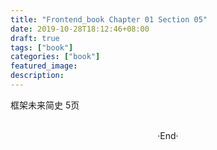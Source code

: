 ```yaml
---
title: "Frontend_book Chapter 01 Section 05"
date: 2019-10-28T18:12:46+08:00
draft: true
tags: ["book"]
categories: ["book"]
featured_image: 
description: 
---
```


框架未来简史 5页

<br>

<center>  ·End·  </center>